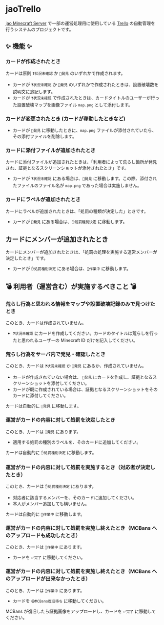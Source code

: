 # jaoTrello

[jao Minecraft Server](https://jaoafa.com) で一部の運営処理用に使用している [Trello](https://trello.com/) の自動管理を行うシステムのプロジェクトです。

## ✨ 機能 ✨

### カードが作成されたとき

カードは原則 `❓状況未確認` か `👀発見` のいずれかで作成されます。

- カードが `❓状況未確認` か `👀発見` のいずれかで作成されたときは、設置破壊数を説明文に追記します。
- カードが `❓状況未確認` で作成されたときは、カードタイトルのユーザーが行った設置破壊マップを画像ファイル `map.png` として添付します。

### カードが変更されたとき (カードが移動したときなど)

- カードが `👀発見` に移動したときに、`map.png` ファイルが添付されていたら、その添付ファイルを削除します。

### カードに添付ファイルが追加されたとき

カードに添付ファイルが追加されたときは、「利用者によって荒らし箇所が発見され、証拠となるスクリーンショットが添付されたとき」です。

- カードが `❓状況未確認` にある場合は、`👀発見` に移動します。この際、添付されたファイルのファイル名が `map.png` であった場合は実施しません。

### カードにラベルが追加されたとき

カードにラベルが追加されたときは、「処罰の種類が決定した」ときです。

- カードが `👀発見` にある場合は、`✋処罰種別決定` に移動します。

## カードにメンバーが追加されたとき

カードにメンバーが追加されたときは、「処罰の処理を実施する運営メンバーが決定したとき」です。

- カードが `✋処罰種別決定` にある場合は、`🚧作業中` に移動します。

## 💣 利用者（運営含む）が実施するべきこと 💣

### 荒らし行為と思われる情報をマップや設置破壊記録のみで見つけたとき

このとき、カードは作成されていません。

- `❓状況未確認` にカードを作成してください。カードのタイトルは荒らしを行ったと思われるユーザーの Minecraft ID だけを記入してください。

### 荒らし行為をサーバ内で発見・確認したとき

このとき、カードは `❓状況未確認` か `👀発見` にあるか、作成されていません。

- カードが作成されていない場合は、 `👀発見` にカードを作成し、証拠となるスクリーンショットを添付してください。
- カードが既に作成されている場合は、証拠となるスクリーンショットをそのカードに添付してください。

カードは自動的に `👀発見` に移動します。

### 運営がカードの内容に対して処罰を決定したとき

このとき、カードは `👀発見` にあります。

- 適用する処罰の種別のラベルを、そのカードに追加してください。

カードは自動的に `✋処罰種別決定` に移動します。

### 運営がカードの内容に対して処罰を実施するとき（対応者が決定したとき）

このとき、カードは `✋処罰種別決定` にあります。

- 対応者に該当するメンバーを、そのカードに追加してください。
- 本人がメンバー追加しても構いません。

カードは自動的に `🚧作業中` に移動します。

### 運営がカードの内容に対して処罰を実施し終えたとき（MCBans へのアップロードも成功したとき）

このとき、カードは `🚧作業中` にあります。

- カードを `✅完了` に移動してください。

### 運営がカードの内容に対して処罰を実施し終えたとき（MCBans へのアップロードが出来なかったとき）

このとき、カードは `🚧作業中` にあります。

- カードを `😅MCBans復旧待ち` に移動してください。

MCBans が復旧したら証拠画像をアップロードし、カードを `✅完了` に移動してください。
